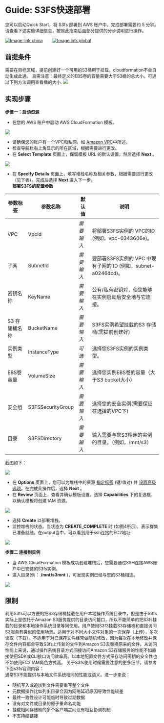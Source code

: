 # Guide: S3FS快速部署

您可以启动Quick Start，将 S3fs 部署到 AWS 账户中。完成部署需要约 5 分钟。请查看下述实施详细信息，按照此指南后面部分提供的分步说明进行操作。

[![Image link china](http://cdn.quickstart.org.cn/assets/ChinaRegion.png)](https://console.amazonaws.cn/cloudformation/home?region=cn-north-1#/stacks/new?stackName=S3FS&templateURL=https://s3.cn-northwest-1.amazonaws.com.cn/aws-quickstart/quickstart-s3fs/template/s3fs-revised.template) &nbsp;&nbsp;&nbsp;&nbsp;&nbsp;&nbsp;&nbsp;[![Image link global](http://cdn.quickstart.org.cn/assets/GlobalRegion.png)](https://console.aws.amazon.com/cloudformation/home?region=us-east-1#/stacks/new?stackName=S3FS&templateURL=https://s3-us-west-2.amazonaws.com/chinalabs/s3fs-fixed.template)


## 前提条件        

需要在目标区域，提前创建好一个可用的S3桶用于挂载。cloudformation不会自动生成此通。
且需注意：最终定义的EBS卷的容量需要大于S3桶的总大小。可通过下列方法调用查看桶的大小.
![](http://cdn.quickstart.org.cn/assets/s3fs/get-total-size.png)

## 实现步骤      

****步骤一：启动资源****      

- 在您的 AWS 账户中启动 AWS CloudFormation 模板。

![](http://cdn.quickstart.org.cn/assets/s3fs/01.png)

- 请确保您的账户有一个VPC和私网，如 [Amazon VPC](http://docs.aws.amazon.com/AmazonVPC/latest/UserGuide/VPC_DHCP_Options.html)中所述。
- 检查导航栏右上角显示的所在区域，根据需要进行更改。
- 在 **Select Template** 页面上，保留模板 URL 的默认设置，然后选择 **Next** 。

![](http://cdn.quickstart.org.cn/assets/s3fs/02.png)

- 在 **Specify Details** 页面上，填写堆栈名称及相关参数，根据需要进行更改（见下表）。完成后选择 **Next** 进入下一步。   
**部署S3FS的配置参数**   


| 参数标签 | 参数名称 | 默认值 | 说明 |
| --- | --- | --- | --- |
| VPC | VpcId | _需要输入_ | 将部署S3FS实例的 VPC的ID (例如，vpc-0343606e)。 |
| 子网 | SubnetId | _需要输入_ | 要部署S3FS实例的 VPC 中现有子网的 ID (例如，subnet-a0246dcd)。 |
| 密钥名称 | KeyName | _需要输入_ | 公有/私有密钥对，使您能够在实例启动后安全地与它连接。|
| S3 存储桶名称 | BucketName | _需要输入_ | S3FS实例希望挂载的S3 存储桶(需提前创建好) |
| 实例类型 | InstanceType | _可选_ | 选择您S3FS实例的实例类型。|
| EBS卷容量 | VolumeSize | _需要输入_ | 选择您实例EBS卷的容量（大于S3 bucket大小）|
| 安全组 | S3FSSecurityGroup | _需要输入_ | 选择您的安全实例(需要保证在选择的VPC下)|
| 目录 | S3FSDirectory | _需要输入_ | 输入需要与您S3相连的实例的目录。（例如，/mnt/s3）|

截图如下：

![](http://cdn.quickstart.org.cn/assets/s3fs/03.png)

- 在 **Options** 页面上，您可以为堆栈中的资源 [指定标签](https://docs.aws.amazon.com/AWSCloudFormation/latest/UserGuide/aws-properties-resource-tags.html) (键/值对) 并 [设置高级选项](https://docs.aws.amazon.com/AWSCloudFormation/latest/UserGuide/cfn-console-add-tags.html)。在完成此操作后，选择 **Next** 。
- 在 **Review** 页面上，查看并确认模板设置。选择 **Capabilities** 下的复选框，以确认模板将创建 IAM 资源。

![](http://cdn.quickstart.org.cn/assets/s3fs/04.png)

- 选择 **Create** 以部署堆栈。
- 监控堆栈的状态。当状态为 **CREATE\_COMPLETE** 时 (如图4所示)，表示群集已准备就绪。在output当中，可以看到用于ssh连接的EC2地址

![](http://cdn.quickstart.org.cn/assets/s3fs/05.png)

****步骤二 连接到实例****
- 当 AWS CloudFormation 模板成功创建堆栈后，您需要通过SSH连接AWS账户中已安装的S3fs实例。
- 进入目录(例： **/mnt/s3mnt** )，可发现实例已经与您的S3桶相连。

![](http://cdn.quickstart.org.cn/assets/s3fs/06.png)


##	限制	
利用S3fs可以方便的把S3存储桶挂载在用户本地操作系统目录中，但是由于S3fs实际上是依托于Amazon S3服务提供的目录访问接口，所以不能简单的把S3fs挂载的目录和本地操作系统目录等同使用。用户使用S3f3挂载S3存储桶和直接访问S3服务有类似的使用场景。适用于对不同大小文件对象的一次保存（上传），多次读取（下载）。不适用于对已保存文件经常做随机修改，因为每次在本地修改并保存文件内容都会导致S3fs上传新的文件到Amazon S3去替换原来的文件。从访问性能上来说，通过操作系统目录方式间接访问Amazon S3存储服务的性能不如直接使用SDK或CLI接口访问效率高。以本地配置文件方式保存访问密钥的安全性也不如使用EC2 IAM角色方式高。
关于S3fs使用时候需要注意的更多细节，请参考下面s3fs官网内容：  
通常S3不能提供与本地文件系统相同的性能或语义。进一步来说：
*   随机写入或追加到文件需要重写整个文件
*   元数据操作比如列出目录会因为网络延迟原因导致性能较差
*	最终一致性设计可能临时导致过期数据
*	没有对文件或目录的原子重命名功能
*	挂载相同存储桶的多个客户端之间没有相互协调机制
*	不支持硬链接
